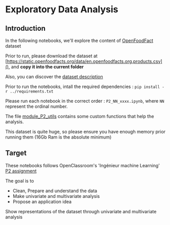 # Exploratory Data Analysis

## Introduction

In the following notebooks, we'll explore the content of [OpenFoodFact](https://world.openfoodfacts.org/) dataset

Prior to run, please download the dataset at [https://static.openfoodfacts.org/data/en.openfoodfacts.org.products.csv](), and **copy it into the current folder**

Also, you can discover the [dataset description](./input/data-fields.txt)

Prior to run the notebooks, intall the required dependencies : `pip install -r ../requirements.txt`

Please run each notebook in the correct order : `P2_NN_xxxx.ipynb`, where `NN` represent the ordinal number.

The file [module_P2_utils](./module_P2_utils.ipynb) contains some custom functions that help the analysis.

This dataset is quite huge, so please ensure you have enough memory prior running them (16Gb Ram is the absolute minimum)

## Target

These notebooks follows OpenClassroom's 'Ingénieur machine Learning' [P2 assignment](https://openclassrooms.com/fr/paths/148/projects/628/assignment)

The goal is to

* Clean, Prepare and understand the data
* Make univariate and multivariate analysis
* Propose an application idea


Show representations of the dataset through univariate and multivariate analysis
